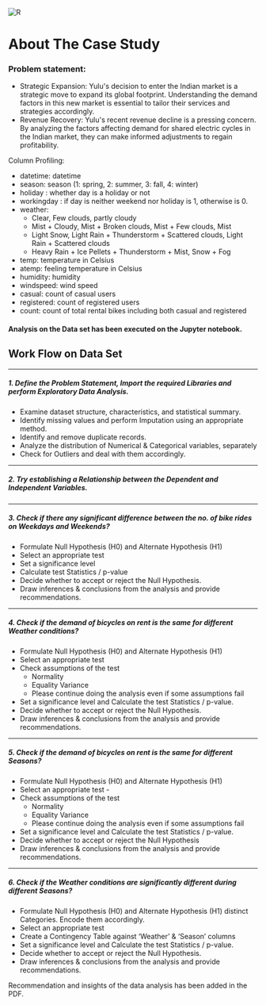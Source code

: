 ![R](https://github.com/user-attachments/assets/e081e939-8695-43d4-8ff8-a3d024c7923f)


# About The Case Study

### Problem statement:
* Strategic Expansion: Yulu's decision to enter the Indian market is a strategic move to
expand its global footprint. Understanding the demand factors in this new market is
essential to tailor their services and strategies accordingly.
* Revenue Recovery: Yulu's recent revenue decline is a pressing concern. By analyzing the
factors affecting demand for shared electric cycles in the Indian market, they can make
informed adjustments to regain profitability.


Column Profiling:
* datetime: datetime
* season: season (1: spring, 2: summer, 3: fall, 4: winter)
* holiday : whether day is a holiday or not
* workingday : if day is neither weekend nor holiday is 1, otherwise is 0.
* weather:
  * Clear, Few clouds, partly cloudy
  * Mist + Cloudy, Mist + Broken clouds, Mist + Few clouds, Mist
  * Light Snow, Light Rain + Thunderstorm + Scattered clouds, Light Rain + Scattered clouds
  * Heavy Rain + Ice Pellets + Thunderstorm + Mist, Snow + Fog
* temp: temperature in Celsius
* atemp: feeling temperature in Celsius
* humidity: humidity
* windspeed: wind speed
* casual: count of casual users
* registered: count of registered users
* count: count of total rental bikes including both casual and registered


#### Analysis on the Data set has been executed on the Jupyter notebook.



## Work Flow on Data Set

______________________________________________________________________________
##### 1. Define the Problem Statement, Import the required Libraries and perform Exploratory Data Analysis.
* Examine dataset structure, characteristics, and statistical summary.
* Identify missing values and perform Imputation using an appropriate method.
* Identify and remove duplicate records.
* Analyze the distribution of Numerical & Categorical variables, separately
* Check for Outliers and deal with them accordingly.

______________________________________________________________________________
##### 2. Try establishing a Relationship between the Dependent and Independent Variables.

______________________________________________________________________________
##### 3. Check if there any significant difference between the no. of bike rides on Weekdays and Weekends?
* Formulate Null Hypothesis (H0) and Alternate Hypothesis (H1)
* Select an appropriate test
* Set a significance level
* Calculate test Statistics / p-value
* Decide whether to accept or reject the Null Hypothesis.
* Draw inferences & conclusions from the analysis and provide recommendations.
  
______________________________________________________________________________
##### 4. Check if the demand of bicycles on rent is the same for different Weather conditions?
* Formulate Null Hypothesis (H0) and Alternate Hypothesis (H1)
* Select an appropriate test
* Check assumptions of the test
  * Normality
  * Equality Variance
  * Please continue doing the analysis even if some assumptions fail
* Set a significance level and Calculate the test Statistics / p-value.
* Decide whether to accept or reject the Null Hypothesis.
* Draw inferences & conclusions from the analysis and provide recommendations.

______________________________________________________________________________
##### 5. Check if the demand of bicycles on rent is the same for different Seasons?
* Formulate Null Hypothesis (H0) and Alternate Hypothesis (H1)
* Select an appropriate test -
* Check assumptions of the test
  * Normality
  * Equality Variance
  * Please continue doing the analysis even if some assumptions fail
* Set a significance level and Calculate the test Statistics / p-value.
* Decide whether to accept or reject the Null Hypothesis
* Draw inferences & conclusions from the analysis and provide recommendations.

______________________________________________________________________________
##### 6. Check if the Weather conditions are significantly different during different Seasons?
* Formulate Null Hypothesis (H0) and Alternate Hypothesis (H1) distinct Categories. Encode them accordingly.
* Select an appropriate test
* Create a Contingency Table against ‘Weather’ & ‘Season’ columns
* Set a significance level and Calculate the test Statistics / p-value.
* Decide whether to accept or reject the Null Hypothesis.
* Draw inferences & conclusions from the analysis and provide recommendations.


Recommendation and insights of the data analysis has been added in the PDF.


